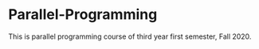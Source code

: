 # Parallel-Programming
This is parallel programming course of third year first semester, Fall 2020.
